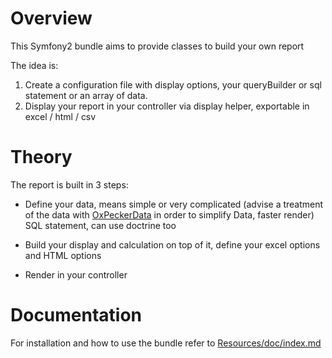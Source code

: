 Overview
========

This Symfony2 bundle aims to provide classes to build your own report

The idea is:

1. Create a configuration file with display options, your queryBuilder or sql statement or an array of data.
2. Display your report in your controller via display helper, exportable in excel / html / csv

Theory
======

The report is built in 3 steps:

- Define your data, means simple or very complicated (advise a treatment of the data with [OxPeckerData](https://github.com/Earls/OxPeckerDataBundle/blob/master/README.md) in order to simplify Data, faster render) SQL statement, can use doctrine too

- Build your display and calculation on top of it, define your excel options and HTML options

- Render in your controller


Documentation
=============

For installation and how to use the bundle refer to [Resources/doc/index.md](https://github.com/Earls/RhinoReport/blob/master/Resources/doc/index.md)

